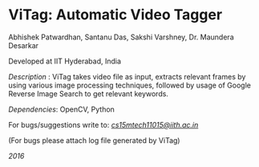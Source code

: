 										    
# ViTag: Automatic Video Tagger #
 
Abhishek Patwardhan, Santanu Das, Sakshi Varshney, Dr. Maundera Desarkar 

Developed at IIT Hyderabad, India
										    
*Description* : 
ViTag takes video file as input, extracts relevant frames by using various image 
processing techniques, followed by usage of Google Reverse Image Search to get relevant
keywords.

*Dependencies*: OpenCV, Python


For bugs/suggestions write to: *cs15mtech11015@iith.ac.in* 

(For bugs please attach log file generated by ViTag)


*2016*


